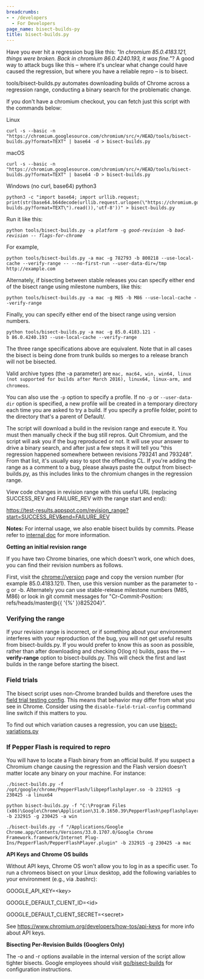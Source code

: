 ```yaml
---
breadcrumbs:
- - /developers
  - For Developers
page_name: bisect-builds-py
title: bisect-builds.py
---
```


Have you ever hit a regression bug like this: *"In chromium 85.0.4183.121,
things were broken. Back in chromium 86.0.4240.193, it was fine."*? A good way
to attack bugs like this – where it's unclear what change could have caused the
regression, but where you have a reliable repro – is to bisect.

tools/bisect-builds.py automates downloading builds of Chrome across a
regression range, conducting a binary search for the problematic change.

If you don't have a chromium checkout, you can fetch just this script with the
commands below:

Linux

```none
curl -s --basic -n "https://chromium.googlesource.com/chromium/src/+/HEAD/tools/bisect-builds.py?format=TEXT" | base64 -d > bisect-builds.py
```

macOS

```none
curl -s --basic -n "https://chromium.googlesource.com/chromium/src/+/HEAD/tools/bisect-builds.py?format=TEXT" | base64 -D > bisect-builds.py
```

Windows (no curl, base64) python3

```none
python3 -c "import base64; import urllib.request; print(str(base64.b64decode(urllib.request.urlopen(\"https://chromium.googlesource.com/chromium/src/+/HEAD/tools/bisect-builds.py?format=TEXT\").read()),'utf-8'))" > bisect-builds.py
```

Run it like this:

<pre><code>python tools/bisect-builds.py -a <i>platform</i> -g <i>good-revision</i> -b <i>bad-revision</i> -- <i>flags-for-chrome</i>
</code></pre>

For example,

```none
python tools/bisect-builds.py -a mac -g 782793 -b 800218 --use-local-cache --verify-range -- --no-first-run --user-data-dir=/tmp http://example.com
```

Alternately, if bisecting between stable releases you can specify either end of
the bisect range using milestone numbers, like this:

```none
python tools/bisect-builds.py -a mac -g M85 -b M86 --use-local-cache --verify-range
```

Finally, you can specify either end of the bisect range using version numbers.

```none
python tools/bisect-builds.py -a mac -g 85.0.4183.121 -b 86.0.4240.193 --use-local-cache --verify-range
```

The three range specifications above are equivalent. Note that in all cases the
bisect is being done from trunk builds so merges to a release branch will not be
bisected.

Valid archive types (the -a parameter) are `mac, mac64, win, win64, linux (not
supported for builds after March 2016), linux64, linux-arm, and chromeos`.

You can also use the `-p` option to specify a profile. If no `-p` or
`--user-data-dir` option is specified, a new profile will be created in a
temporary directory each time you are asked to try a build. If you specify a
profile folder, point to the directory that's a parent of Default/.

The script will download a build in the revision range and execute it. You must
then manually check if the bug still repros. Quit Chromium, and the script will
ask you if the bug reproduced or not. It will use your answer to drive a binary
search, and after just a few steps it will tell you "this regression happened
somewhere between revisions 793241 and 793248". From that list, it's usually
easy to spot the offending CL. If you're adding the range as a comment to a bug,
please always paste the output from bisect-builds.py, as this includes links to
the chromium changes in the regression range.

View code changes in revision range with this useful URL (replacing SUCCESS_REV
and FAILURE_REV with the range start and end):

<https://test-results.appspot.com/revision_range?start=SUCCESS_REV&end=FAILURE_REV>

**Notes:** For internal usage, we also enable bisect builds by commits. Please
refer to [internal
doc](https://sites.google.com/a/google.com/chrome-te/home/tools/bisect_builds)
for more information.

**Getting an initial revision range**

If you have two Chrome binaries, one which doesn't work, one which does, you can
find their revision numbers as follows.

First, visit the [chrome://version](javascript:void(0);) page and copy the
version number (for example 85.0.4183.121). Then, use this version number as the
parameter to -g or -b. Alternately you can use stable-release milestone numbers
(M85, M86) or look in git commit messages for "Cr-Commit-Position:
refs/heads/master@{{ '{%' }}825204}".

### Verifying the range

If your revision range is incorrect, or if something about your environment
interferes with your reproduction of the bug, you will not get useful results
from bisect-builds.py. If you would prefer to know this as soon as possible,
rather than after downloading and checking O(log n) builds, pass the
**--verify-range** option to bisect-builds.py. This will check the first and
last builds in the range before starting the bisect.


### Field trials

The bisect script uses non-Chrome branded builds and therefore uses the [field
trial testing config](
https://chromium.googlesource.com/chromium/src/+/main/testing/variations/README.md).
This means that behavior may differ from what you see in Chrome.  Consider
using the `disable-field-trial-config` command line switch if this matters to
you.

To find out which variation causes a regression, you can use [bisect-variations.py](
https://chromium.googlesource.com/chromium/src/+/refs/heads/main/tools/variations/bisect_variations.py)

### If Pepper Flash is required to repro

You will have to locate a Flash binary from an official build. If you suspect a
Chromium change causing the regression and the Flash version doesn't matter
locate any binary on your machine. For instance:

```none
./bisect-builds.py -f /opt/google/chrome/PepperFlash/libpepflashplayer.so -b 232915 -g 230425 -a linux64
```

```none
python bisect-builds.py -f "C:\Program Files (x86)\Google\Chrome\Application\31.0.1650.39\PepperFlash\pepflashplayer.dll" -b 232915 -g 230425 -a win
```

```none
./bisect-builds.py -f "/Applications/Google Chrome.app/Contents/Versions/33.0.1707.0/Google Chrome Framework.framework/Internet Plug-Ins/PepperFlash/PepperFlashPlayer.plugin" -b 232915 -g 230425 -a mac
```

**API Keys and Chrome OS builds**

Without API keys, Chrome OS won't allow you to log in as a specific user. To run
a chromeos bisect on your Linux desktop, add the following variables to your
environment (e.g., via .bashrc):

GOOGLE_API_KEY=&lt;key&gt;

GOOGLE_DEFAULT_CLIENT_ID=&lt;id&gt;

GOOGLE_DEFAULT_CLIENT_SECRET=&lt;secret&gt;

See <https://www.chromium.org/developers/how-tos/api-keys> for more info about
API keys.

**Bisecting Per-Revision Builds (Googlers Only)**

The -o and -r options available in the internal version of the script allow
tighter bisects. Google employees should visit
[go/bisect-builds](https://goto.google.com/bisect-builds) for configuration
instructions.
